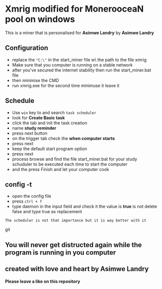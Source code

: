 # Xmrig modified for MonerooceaN pool on windows

This is a miner that is personalised for **Asimwe Landry** by **Asimwe Landry**

## Configuration

* replace the ```"C:\"``` in the start_miner file w\ the path to the file xmrig
* Make sure that you computer is running on a stable network
* after you've secured the internet stability then run the start_miner.bat file
* then minimise the CMD 
* run xmrig.exe for the second time minimuse it leave it

## Schedule

* Use ```win``` key to and search ``` task scheduler ```
* look for **Create Basic task**
* click the tab and init the task creation
* name **study reminder**
* press next button
* on the trigger tab check the **when computer starts**
* press next
* keep the default start program option
* press next
* process browse and find the file start_miner.bat for your study schuduler to be executed each time to start the computer
* and the press Finish and let your computer cook

## config -t

* open the config file
* press ```ctrl + f```
* type daemon in the input field and check it the value is **true** is not delete false and type true as replacement
 
```note
The scheduler is not that importance but it is way better with it
```

git 

## **You will never get distructed again while the program is running in you computer**

## created with love and heart by Asimwe Landry

#### Please leave a like on this repository